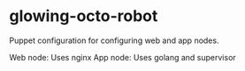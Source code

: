 # glowing-octo-robot

Puppet configuration for configuring web and app nodes.

Web node: Uses nginx
App node: Uses golang and supervisor
